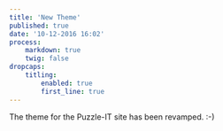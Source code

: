 ```yaml
---
title: 'New Theme'
published: true
date: '10-12-2016 16:02'
process:
    markdown: true
    twig: false
dropcaps:
    titling:
        enabled: true
        first_line: true
---
```


The theme for the Puzzle-IT site has been revamped.
:-)
